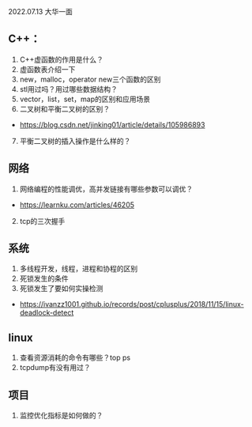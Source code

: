 2022.07.13 大华一面

## C++：
1. C++虚函数的作用是什么？
2. 虚函数表介绍一下
3. new，malloc，operator new三个函数的区别
4. stl用过吗？用过哪些数据结构？
5. vector，list，set，map的区别和应用场景
6. 二叉树和平衡二叉树的区别？
  - https://blog.csdn.net/jinking01/article/details/105986893
7. 平衡二叉树的插入操作是什么样的？
## 网络
1. 网络编程的性能调优，高并发链接有哪些参数可以调优？
  - https://learnku.com/articles/46205
2. tcp的三次握手
## 系统
1. 多线程开发，线程，进程和协程的区别
2. 死锁发生的条件
3. 死锁发生了要如何实操检测
  - https://ivanzz1001.github.io/records/post/cplusplus/2018/11/15/linux-deadlock-detect
## linux
1. 查看资源消耗的命令有哪些？top ps  
2. tcpdump有没有用过？
## 项目
1. 监控优化指标是如何做的？
